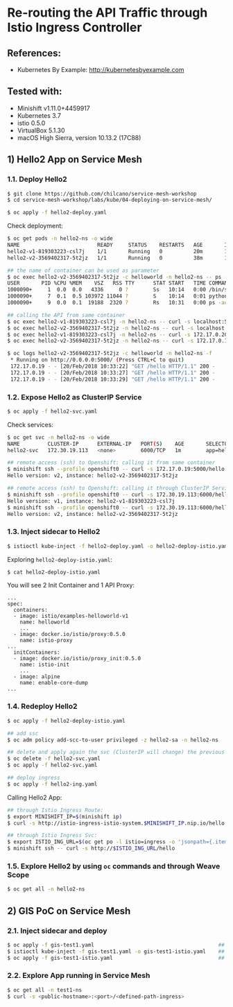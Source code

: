 # Re-routing the API Traffic through Istio Ingress Controller

## References:
* Kubernetes By Example: http://kubernetesbyexample.com

## Tested with:
- Minishift v1.11.0+4459917
- Kubernetes 3.7
- istio 0.5.0
- VirtualBox 5.1.30
- macOS High Sierra, version 10.13.2 (17C88)

## 1) Hello2 App on Service Mesh

### 1.1. Deploy Hello2

```bash
$ git clone https://github.com/chilcano/service-mesh-workshop
$ cd service-mesh-workshop/labs/kube/04-deploying-on-service-mesh/

$ oc apply -f hello2-deploy.yaml
```

Check deployment:
```bash
$ oc get pods -n hello2-ns -o wide
NAME                         READY     STATUS    RESTARTS   AGE       IP            NODE
hello2-v1-819303223-csl7j    1/1       Running   0          20m       172.17.0.20   localhost
hello2-v2-3569402317-5t2jz   1/1       Running   0          38m       172.17.0.19   localhost

## the name of container can be used as parameter
$ oc exec hello2-v2-3569402317-5t2jz -c helloworld -n hello2-ns -- ps -aux
USER       PID %CPU %MEM    VSZ   RSS TTY      STAT START   TIME COMMAND
1000090+     1  0.0  0.0   4336     0 ?        Ss   10:14   0:00 /bin/sh -c python app.py
1000090+     7  0.1  0.5 103972 11044 ?        S    10:14   0:01 python app.py
1000090+     9  0.0  0.1  19188  2320 ?        Rs   10:31   0:00 ps -aux

## calling the API from same container
$ oc exec hello2-v1-819303223-csl7j -n hello2-ns -- curl -s localhost:5000/hello
$ oc exec hello2-v2-3569402317-5t2jz -n hello2-ns -- curl -s localhost:5000/hello
$ oc exec hello2-v1-819303223-csl7j -n hello2-ns -- curl -s 172.17.0.20:5000/hello
$ oc exec hello2-v2-3569402317-5t2jz -n hello2-ns -- curl -s 172.17.0.19:5000/hello

$ oc logs hello2-v2-3569402317-5t2jz -c helloworld -n hello2-ns -f
 * Running on http://0.0.0.0:5000/ (Press CTRL+C to quit)
 172.17.0.19 - - [20/Feb/2018 10:33:22] "GET /hello HTTP/1.1" 200 -
 172.17.0.19 - - [20/Feb/2018 10:33:27] "GET /hello HTTP/1.1" 200 -
 172.17.0.19 - - [20/Feb/2018 10:33:29] "GET /hello HTTP/1.1" 200 -
```

### 1.2. Expose Hello2 as ClusterIP Service
```bash
$ oc apply -f hello2-svc.yaml
```

Check services:
```bash
$ oc get svc -n hello2-ns -o wide
NAME         CLUSTER-IP      EXTERNAL-IP   PORT(S)    AGE       SELECTOR
hello2-svc   172.30.19.113   <none>        6000/TCP   1m        app=hello2

## remote access (ssh) to Openshift: calling it from same container
$ minishift ssh --profile openshift0 -- curl -s 172.17.0.19:5000/hello
Hello version: v2, instance: hello2-v2-3569402317-5t2jz

## remote access (ssh) to Openshift: calling it through ClusterIP Service
$ minishift ssh --profile openshift0 -- curl -s 172.30.19.113:6000/hello
Hello version: v1, instance: hello2-v1-819303223-csl7j
$ minishift ssh --profile openshift0 -- curl -s 172.30.19.113:6000/hello
Hello version: v2, instance: hello2-v2-3569402317-5t2jz
```

### 1.3. Inject sidecar to Hello2
```bash
$ istioctl kube-inject -f hello2-deploy.yaml -o hello2-deploy-istio.yaml
```

Exploring `hello2-deploy-istio.yaml`:
```bash
$ cat hello2-deploy-istio.yaml
```
You will see 2 Init Container and 1 API Proxy:
```
...
spec:
  containers:
  - image: istio/examples-helloworld-v1
    name: helloworld
    ...
  - image: docker.io/istio/proxy:0.5.0
    name: istio-proxy
...
  initContainers:
  - image: docker.io/istio/proxy_init:0.5.0
    name: istio-init
    ...
  - image: alpine
    name: enable-core-dump
...
```

### 1.4. Redeploy Hello2
```bash
$ oc apply -f hello2-deploy-istio.yaml

## add ssc
$ oc adm policy add-scc-to-user privileged -z hello2-sa -n hello2-ns

## delete and apply again the svc (ClusterIP will change) the previous svc
$ oc delete -f hello2-svc.yaml
$ oc apply -f hello2-svc.yaml

## deploy ingress
$ oc apply -f hello2-ing.yaml
```

Calling Hello2 App:
```bash
## through Istio Ingress Route:
$ export MINISHIFT_IP=$(minishift ip)
$ curl -s http://istio-ingress-istio-system.$MINISHIFT_IP.nip.io/hello

## through Istio Ingress Svc:
$ export ISTIO_ING_URL=$(oc get po -l istio=ingress -o 'jsonpath={.items[0].status.hostIP}' -n istio-system):$(oc get svc istio-ingress -o 'jsonpath={.spec.ports[0].nodePort}' -n istio-system)
$ minishift ssh -- curl -s http://$ISTIO_ING_URL/hello
```

### 1.5. Explore Hello2 by using `oc` commands and through Weave Scope
```bash
$ oc get all -n hello2-ns
```

## 2)  GIS PoC on Service Mesh

### 2.1. Inject sidecar and deploy
```bash
$ oc apply -f gis-test1.yaml                                        ## namespace is test1-ns
$ istioctl kube-inject -f gis-test1.yaml -o gis-test1-istio.yaml    ## inject sidecar
$ oc apply -f gis-test1-istio.yaml                                  ## redeploy gis-test1
```

### 2.2. Explore App running in Service Mesh
```bash
$ oc get all -n test1-ns
$ curl -s <public-hostname>:<port>/<defined-path-ingress>
```
